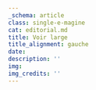 ```yaml
---
_schema: article
class: single-e-magine
cat: editorial.md
title: Voir large
title_alignment: gauche
date:
description: ''
img:
img_credits: ''
---
```

